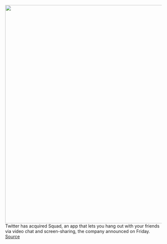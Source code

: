 <img src='https://cdn.vox-cdn.com/thumbor/JgUsWIe1U2g9y9yuFUM4g-86kjU=/0x0:2040x1360/1200x800/filters:focal(857x517:1183x843)/cdn.vox-cdn.com/uploads/chorus_image/image/68497546/acastro_180130_1777_0008.0.jpg' width='700px' /><br/>
Twitter has acquired Squad, an app that lets you hang out with your friends via video chat and screen-sharing, the company announced on Friday.
<a href='https://www.theverge.com/2020/12/11/22169773/twitter-acquires-squad-screen-sharing-video-chat'> Source <a/>